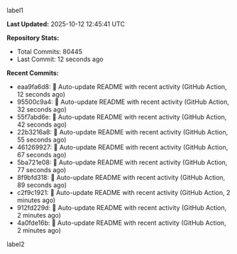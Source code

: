 
label1 
<!-- ACTIVITY_START -->
**Last Updated:** 2025-10-12 12:45:41 UTC

**Repository Stats:**
- Total Commits: 80445
- Last Commit: 12 seconds ago

**Recent Commits:**
- eaa9fa6d8: 🤖 Auto-update README with recent activity (GitHub Action, 12 seconds ago)
- 95500c9a4: 🤖 Auto-update README with recent activity (GitHub Action, 32 seconds ago)
- 55f7abd6e: 🤖 Auto-update README with recent activity (GitHub Action, 42 seconds ago)
- 22b3216a8: 🤖 Auto-update README with recent activity (GitHub Action, 55 seconds ago)
- 461269927: 🤖 Auto-update README with recent activity (GitHub Action, 67 seconds ago)
- 5ba721e08: 🤖 Auto-update README with recent activity (GitHub Action, 77 seconds ago)
- 8f9bfd318: 🤖 Auto-update README with recent activity (GitHub Action, 89 seconds ago)
- c2f9c1921: 🤖 Auto-update README with recent activity (GitHub Action, 2 minutes ago)
- 912fd229d: 🤖 Auto-update README with recent activity (GitHub Action, 2 minutes ago)
- 4a0fde16b: 🤖 Auto-update README with recent activity (GitHub Action, 2 minutes ago)
<!-- ACTIVITY_END -->

label2
